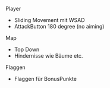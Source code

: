 Player

- Sliding Movement mit WSAD
- AttackButton 180 degree (no aiming)

Map

- Top Down
- Hindernisse wie Bäume etc.

Flaggen

- Flaggen für BonusPunkte
